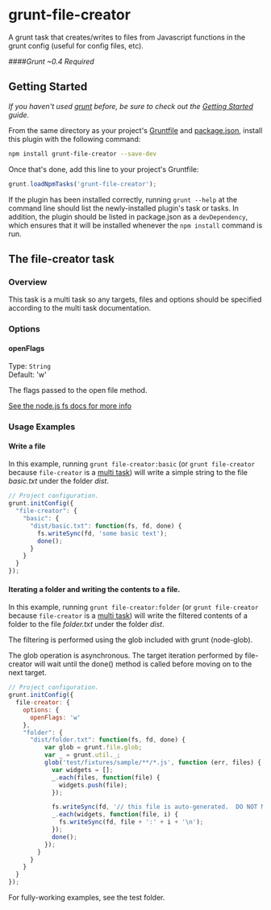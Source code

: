 grunt-file-creator
==================

A grunt task that creates/writes to files from Javascript functions in the grunt config (useful for config files, etc).

####_Grunt ~0.4 Required_

## Getting Started
_If you haven't used [grunt][] before, be sure to check out the [Getting Started][] guide._

From the same directory as your project's [Gruntfile][Getting Started] and [package.json][], install this plugin with the following command:

```bash
npm install grunt-file-creator --save-dev
```

Once that's done, add this line to your project's Gruntfile:

```js
grunt.loadNpmTasks('grunt-file-creator');
```

If the plugin has been installed correctly, running `grunt --help` at the command line should list the newly-installed plugin's task or tasks. In addition, the plugin should be listed in package.json as a `devDependency`, which ensures that it will be installed whenever the `npm install` command is run.

[grunt]: http://gruntjs.com/
[Getting Started]: https://github.com/gruntjs/grunt/blob/devel/docs/getting_started.md
[package.json]: https://npmjs.org/doc/json.html


## The file-creator task

### Overview

This task is a multi task so any targets, files and options should be specified according to the multi task documentation.

### Options

#### openFlags
Type: `String`  
Default: 'w'

The flags passed to the open file method.

[See the node.js fs docs for more info](http://nodejs.org/api/fs.html)

### Usage Examples

#### Write a file

In this example, running `grunt file-creator:basic` (or `grunt file-creator` because `file-creator` is a [multi task]()) will write a simple string to the file *basic.txt* under the folder *dist*.

```js
// Project configuration.
grunt.initConfig({
  "file-creator": {
    "basic": {
      "dist/basic.txt": function(fs, fd, done) {
        fs.writeSync(fd, 'some basic text');
        done();
      }
    }
  }
});
```

#### Iterating a folder and writing the contents to a file.

In this example, running `grunt file-creator:folder` (or `grunt file-creator` because `file-creator` is a [multi task]()) will write the filtered contents of a folder to the file *folder.txt* under the folder *dist*.  

The filtering is performed using the glob included with grunt (node-glob).

The glob operation is asynchronous.  The target iteration performed by file-creator will wait until the done() method is called before moving on to the next target.

```js
// Project configuration.
grunt.initConfig({
  file-creator: {
    options: {
      openFlags: 'w'
    },
    "folder": {
      "dist/folder.txt": function(fs, fd, done) {
          var glob = grunt.file.glob;
          var _ = grunt.util._;
          glob('test/fixtures/sample/**/*.js', function (err, files) {
            var widgets = [];
            _.each(files, function(file) {
              widgets.push(file);
            });

            fs.writeSync(fd, '// this file is auto-generated.  DO NOT MODIFY\n');
            _.each(widgets, function(file, i) {
              fs.writeSync(fd, file + ':' + i + '\n');
            });
            done();
          });
        }
      }
    }
  }
});
```

For fully-working examples, see the test folder.
